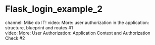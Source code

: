 # Flask_login_example_2
channel: Mike do IT! 
video: More: user authorization in the application: structure, blueprint and routes #1  
video: More: User Authorization: Application Context and Authorization Check #2
